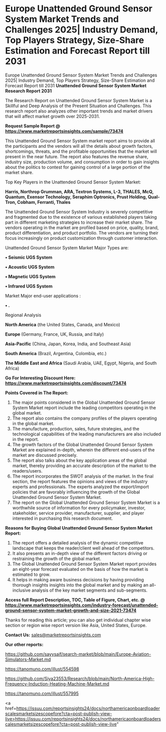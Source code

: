 # Europe Unattended Ground Sensor System Market Trends and Challenges 2025| Industry Demand, Top Players Strategy, Size-Share Estimation and Forecast Report till 2031
Europe Unattended Ground Sensor System Market Trends and Challenges 2025| Industry Demand, Top Players Strategy, Size-Share Estimation and Forecast Report till 2031
<strong>Unattended Ground Sensor System Market Research Report 2031</strong>

The Research Report on Unattended Ground Sensor System Market is a Skillful and Deep Analysis of the Present Situation and Challenges. This research report also analyzes other important trends and market drivers that will affect market growth over 2025-2031.

<strong>Request Sample Report @ <a href=https://www.marketreportsinsights.com/sample/73474>https://www.marketreportsinsights.com/sample/73474</a></strong>

This Unattended Ground Sensor System market report aims to provide all the participants and the vendors will all the details about growth factors, shortcomings, threats, and the profitable opportunities that the market will present in the near future. The report also features the revenue share, industry size, production volume, and consumption in order to gain insights about the politics to contest for gaining control of a large portion of the market share.

Top Key Players in the Unattended Ground Sensor System Market:

<strong>Harris, Northrop Grumman, ARA, Textron Systems, L-3, THALES, McQ, Quantum, Exensor Technology, Seraphim Optronics, Prust Holding, Qual-Tron, Cobham, Ferranti, Thales</strong>

The Unattended Ground Sensor System Industry is severely competitive and fragmented due to the existence of various established players taking part in different marketing strategies to increase their market share. The vendors operating in the market are profiled based on price, quality, brand, product differentiation, and product portfolio. The vendors are turning their focus increasingly on product customization through customer interaction.

Unattended Ground Sensor System Market Major Types are:

<strong>• Seismic UGS System

• Acoustic UGS System

• Magnetic UGS System

• Infrared UGS System</strong>

Market Major end-user applications :

<strong>• .</strong>

Regional Analysis

</u><strong><b>North America</b></strong> (the United States, Canada, and Mexico)

<strong><b>Europe </b></strong>(Germany, France, UK, Russia, and Italy)

<strong><b>Asia-Pacific</b></strong> (China, Japan, Korea, India, and Southeast Asia)

<strong><b>South America</b></strong> (Brazil, Argentina, Colombia, etc.)

<strong><b>The Middle East and Africa</b></strong> (Saudi Arabia, UAE, Egypt, Nigeria, and South Africa)

<strong>Go For Interesting Discount Here: <a href=https://www.marketreportsinsights.com/discount/73474>https://www.marketreportsinsights.com/discount/73474</a></strong>

<strong>Points Covered in The Report:</strong>
<ol>
  <li>The major points considered in the Global Unattended Ground Sensor System Market report include the leading competitors operating in the global market.</li>
  <li>The report also contains the company profiles of the players operating in the global market.</li>
  <li>The manufacture, production, sales, future strategies, and the technological capabilities of the leading manufacturers are also included in the report.</li>
  <li>The growth factors of the Global Unattended Ground Sensor System Market are explained in-depth, wherein the different end-users of the market are discussed precisely.</li>
  <li>The report also talks about the key application areas of the global market, thereby providing an accurate description of the market to the readers/users.</li>
  <li>The report incorporates the SWOT analysis of the market. In the final section, the report features the opinions and views of the industry experts and professionals. The experts analyzed the export/import policies that are favorably influencing the growth of the Global Unattended Ground Sensor System Market.</li>
  <li>The report on the Global Unattended Ground Sensor System Market is a worthwhile source of information for every policymaker, investor, stakeholder, service provider, manufacturer, supplier, and player interested in purchasing this research document.</li>
</ol>
<strong>Reasons for Buying Global Unattended Ground Sensor System Market Report:</strong>

<ol>
  <li>The report offers a detailed analysis of the dynamic competitive landscape that keeps the reader/client well ahead of the competitors.</li>
  <li>It also presents an in-depth view of the different factors driving or restraining the growth of the global market.</li>
  <li>The Global Unattended Ground Sensor System Market report provides an eight-year forecast evaluated on the basis of how the market is estimated to grow.</li>
  <li>It helps in making aware business decisions by having providing thorough insights insights into the global market and by making an all-inclusive analysis of the key market segments and sub-segments.</li>
</ol>
<strong>Access full Report Description, TOC, Table of Figure, Chart, etc. @ <a href=https://www.marketreportsinsights.com/industry-forecast/unattended-ground-sensor-system-market-growth-and-size-2021-73474>https://www.marketreportsinsights.com/industry-forecast/unattended-ground-sensor-system-market-growth-and-size-2021-73474</a></strong>


Thanks for reading this article; you can also get individual chapter wise section or region wise report version like Asia, United States, Europe.

<strong>Contact Us:</strong>
sales@marketreportsinsights.com

<strong>Our other reports:</strong>

<a href=https://github.com/sayysaif/search-market/blob/main/Europe-Aviation-Simulators-Market.md>https://github.com/sayysaif/search-market/blob/main/Europe-Aviation-Simulators-Market.md</a>

<a href=https://tanomuno.com/illust/554598>https://tanomuno.com/illust/554598</a>

<a href=https://github.com/Siya23553/Research/blob/main/North-America-High-Frequency-Induction-Heating-Machine-Market.md>https://github.com/Siya23553/Research/blob/main/North-America-High-Frequency-Induction-Heating-Machine-Market.md</a>

<a href=https://tanomuno.com/illust/557995>https://tanomuno.com/illust/557995</a>

<a href=https://issuu.com/reportsinsights24/docs/northamericaonboardloaderscalesmarketsizescopefore?cta=post-publish-view-live>https://issuu.com/reportsinsights24/docs/northamericaonboardloaderscalesmarketsizescopefore?cta=post-publish-view-live</a>"

